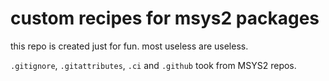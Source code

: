 # custom recipes for msys2 packages

this repo is created just for fun. most useless are useless.


`.gitignore`, `.gitattributes`, `.ci` and `.github` took from MSYS2 repos.
